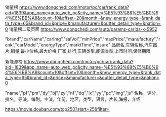 销量榜
https://www.dongchedi.com/motor/pc/car/rank_data?aid=1839&app_name=auto_web_pc&city_name=%E5%93%88%E5%B0%94%E6%BB%A8&count=10&offset=20&month=&new_energy_type=&rank_data_type=65&brand_id=&price=&manufacturer=&outter_detail_type=&nation=0
销量榜二级页面
https://www.dongchedi.com/auto/params-carIds-x-5952

"brand","carName","carImg","salVol","minPrice","maxPrice","manufactury","rank","carModel","energyType","marktTime","insure"
品牌名,车辆名称,汽车图片,销量,最小价格,最大价格,厂家,排行,车辆类型,能源类型,上市时间,保修期限


新能源榜
https://www.dongchedi.com/motor/pc/car/rank_data?aid=1839&app_name=auto_web_pc&city_name=%E5%93%88%E5%B0%94%E6%BB%A8&count=10&offset=10&month=&new_energy_type=&rank_data_type=65&brand_id=&price=&manufacturer=&outter_detail_type=&nation=0


"name","pf","pm","dy","bj","zy","nf","dq","lx","yy","pc","img","js"
名称，评分，排名，导演，编剧，主演，年份，地区，类型，语言，片长,海报，介绍

https://movie.douban.com/top250?start=25&filter=